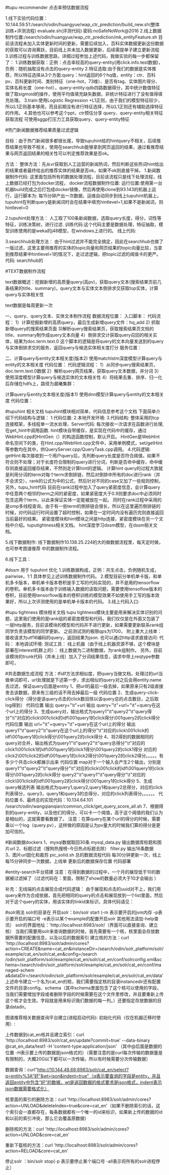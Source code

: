 #tupu recommender 点击率预估数据流程

1.线下实验代码位置：10.144.59.51:/search/odin/huangyue/wap_ctr_prediction/build_new.sh(整体训练+评测流程)   evaluate.sh(评测代码) 密码:noSafeNoWork@2016
2.线上数据制作位置:/search/odin/huangyue/wap_ctr_prediction/mk_entityFeature.sh 目前该流程未加入实体更新时间的更新，需要后续加入，百科实体数据更新这份数据的获取可以咨询黄跃，目前线上并未加入数据更新，后续需提单子建立更新流程
3.训练过程与训练数据思路，详细过程参加上述代码，我做实验的每一步都保留了：
    1.训练数据获取：正例：点击率较高的query-entity(用click.info.test数据)，负例：随机抽取没有点击的query-entity
    2.特征选取:由于我们的数据是实体推荐，所以特征选择从3个方面:query：hint返回的6个hq值，entity：ctr、百科pv、百科更新时间、类别特征（one-hot，73维）、是否有tag、实体图片得分、实体名称长度（one-hot），query-entity:qdb四路数据得分，其中统计数值特征做了取sigmoid的操作，使用平均值填充缺失数据，非统计特征进行了没有值得填充处理。
    3.train:使用Logistic Regression +L1正则，由于我们的模型特征较少，所以L1正则基本够用，而且前期没有进行特征选择，所以L1正则还有辅助选择特征的作用。
4.其他也可以参考这个ppt，ctr预估分享
query、query-entity相关特征获取流程
可使用sggp打压力工具获取query、query-entity特征

#热门新闻数据推荐结果质量过滤逻辑

目标：由于热门新闻很多都很长尾，导致tupuhint给的hintquery不相关，后续推荐结果也导致不相关，使用在searchhub能够拿到网页返回的结果，通过看推荐结果与网页返回结果的相关性可以判定推荐效果是否ok。

方法：
整体方法：先从vr获取到人工运营的新闻热词，然后判断这些热词hint给出的结果或者最终给出的推荐实体的结果是否ok，如果不ok则直接干掉。
1.新闻数据制作代码:
   这里面包括所有的数据处理流程，目前该流程只是线下处理流程，线上数据已经打包为docker流程，
   docker流程数据制作位置:
   运行位置:使用第一台机器build完成之后打包成docker镜像，然后再使用clone到93.143的机器上运行，运行脚本为:
   每15分钟产出一次数据，运维自动同步到线上tupuhint机器上。tupuhint在判断query是新闻词时会在结果中填充hintlevel=1,如果不是新闻词，则hintlevel=0

2.tupuhint处理方法：
    人工取了100条新闻数据，选取query长度，得分，词性等特征，训练决策树，进行过滤.
    训练代码:这个代码主要是数据处理，特征抽取，模型训练使用的是weka的j48模型，在windows上进行的。
    线上代码:

3.searchhub处理方法：
由于hint过滤并不能完全搞定，因此在searchhub也做了一版过滤，这里主要用推荐的实体的topic向量和网页结果的topic向量比较，当拿到推荐结果中hintlevel=1的情况下，走过滤逻辑，把topic过滤的阈值卡的更严。
代码: searchhub的

#TEXT数据制作流程

text数据概述：挖掘新增的高质量query(高pv)，获取query文本(搜索结果页前几条结果的title、summary)，query文本与实体文本倒排求交获取top实体，计算query与实体相关性

text数据是每周更新一次

一、query、query文本、实体文本制作流程
数据流程位置：
入口脚本：
代码流程：
1）计算挖掘新增的高质query，最后生成新增query文件：hq_add
2) 抓取新增query的搜索结果页面
3)解析query搜索结果页，获取搜索结果页文档的title、summary制作成query文本向量
4）倒排求交计获取query召回的相关实体，结果为doc.term.text.0
这个脚本的逻辑是将query的文本向量发送到的query与实体倒排求交的服务，返回query与候选实体相关度打分
服务位置：

二、计算query与entity文本相关度(版本2)
使用matchlstm深度模型计算query与entity的文本相关度
代码位置：
代码逻辑流程：
1）从同步query搜索结果页，doc.term.text.0数据
2）解析query网页结果，获取query文本数据，并分词
3）使用深度模型计算query与候选实体的文本相关性
4）将结果去重、排序、归一化后存储在hdfs上，路径为晨曦集群：

计算query与entity文本相关度(版本1)
使用dnn模型计算query与entity的文本相关度
代码位置：

#tupuhint 相关文档
tupuhint模块相对简单，代码信息参考这个文档
下面简单介绍下代码结构与逻辑：
1.代码位置:
2.本地开发环境:
3.代码结构:
   整体采用的tcp 连接框架，多线程单一流水处理，Server代码: 每次接收一次请求在函数进行处理,在get_hint中调用函数.
   hint模块自带缓存，是实现在代码中的缓存，通过WebHint.cpp的HintGen（）的构造函数控制，默认开启。
   HintGen是WebHint命名空间下的类，在Hint.cpp/WebHint.cpp文件中，采用单例模式，set/getHint等参数均在其中，供QueryServer.cpp/QueryTask.cpp调用。
4.代码逻辑:
    getHint:每次接收到一个用户query后，先判断query长度是否符合阈值，如果不符合则不处理；对于长度符合限制的query进行分词，判断是否命中缓存，命中缓存则直接返回缓存结果，不然则走计算hint的逻辑。
    计算hint query的过程大致就是利用分词的term对每个term求倒排链，然后对倒排中所有的doc进行rank（并不会求交），rank的公式为中的公式，然后针对不同的case又加了一些规则控制，另外，tupu_hint代码    目前在rank过程中加入了query紧密度信息，会计算query中任意两个相邻的term之间的紧密度，如果紧密度大于0.9则要求doc中必须同时包含这两个term，以此来保证实体一定能被放在一起。
    同时在rank过程中采用的是omp多线程查询，由于有一些term的倒排链会很长，所以在这里遍历倒排链的时候，对代码运行时间设置了超时控制，如果在一定时间内没有遍历完则直接返回当前最好的结果。
    紧密度模块和hint模块之间是http连接，紧密度模块在另一个文档中介绍。tuputightness相关文档。 hint深度学习dssm模型，在dssm相关文档。

5.线下数据制作:
    线下数据制作10.138.25.224的大的做数据流程里，每天定时做，也可参考图谱推荐 中的数据制作流程。

6.线下工具：

#dssm 用于 tupuhint 优化
1.训练数据构成，正例：共生点击，负例随机生成，pairwise，1:1 具体参见上述训练数据制作代码。
2.模型目前分单机单卡版，和单机多卡版本，单机单卡版本卷积是手工写的代码实现的，并不是用的tensorflow的卷积。单机多卡版本由于训练输入数据的读取问题，需要使用tensoflow版本的卷积，目前使用tensorflow版本的卷积训练的模型效果不如使用手工写的版本效果好，所以上次评测使用的是单机单卡版本的代码。
3.线上代码入口:

#tupu tightness 模块相关文档
tupu tightness模块主要是用来解决实体识别的问题，这里我们使用的是rank组的紧密度模型和代码，我们仅仅是在外面又包装了一层http服务，目前该模块的模型和代码并不进行更新，如果需要更新联系rank组同学负责该模型的同学更新。
之前测试测的极限qps为1700，
附上重大上线单：
接收请求为utf16编码的query，返回结果为json.
也可以通过http请求直接访问:
代码：
本地调试环境:
测试工具：
线上机器（由于线上机器资源不够，这个模块是部署在interest机群上的）：
线上数据为二进制数据，为rank组制作。
另外，目前该模块的trunk代码（并未上线）加入了分词结果信息，请求中带上reqtype参数即可，

#共击数据生成流程
方法：tfidf方法求相似度，把query当做文档，处理过的url当做单词即可，url处理就是下述第一步，求出相似的query对之后会用entity.name去过滤，保证query后面是entity
1、把url的最后一级去掉，如果原来只有2级直接舍去该数据，原来有三级的话不用去掉最后一级
代码位置
2、生成query-click-click得分（得分是该query点击的click数目除以该query总的点击数目，之后取log得到）
代码位置
输出 query+"\t"+url 
输出 query+"\t"+url+"\t"+query在这个url上的得分
3、生成query对，输出格式为query1"\t"query2"\t"query得分"\t"对应的click\001click的idf\001query1的click得分\001query2的click得分
代码位置
输出  url+"\t"+query+"\t"+query在这个url上的得分
输出   query1"\t"query2"\t"query在这个url上的得分"\t"对应的click\001click的idf\001query1的click得分\001query2的click得分
4、将2得到的数据相同的query对合并，输出格式为query1"\t"query2"\t"query总得分"\t"对应的click1\001click1的idf\001query1的click1得分\001query2的click1得分  对应的click2\001click2的idf\001query1的click2得分\001query2的click2得分。。。。。有多少个共击click都展示出来
代码位置
map对于一个输入会产生2个输出，分别是query1"\t"query2"\t"query得分"\t"对应的click\001click的idf\001query1的click得分\001query2的click得分     query2"\t"query1"\t"query得分"\t"对应的click\001click的idf\001query2的click得分\001query1的click得分
5、生成query候选列表  输出格式为query1,query2,query1和query2总得分，对应的click列表得分，query3，query1和query3的总得分，对应的click列表得分。。。。。。
代码位置
6、最终总的实现代码：10.134.64.101 /search/odin/wangqianqian/common_click/get_query_score_all.sh
7、根据得到的query-entity，以及他们的得分，可以卡一个阈值，高于这个阈值的我们认为是相似的，这就需要看数据了。
注意：在算query在某个url的得分的时候，需要乘以一个log（query.pv），这样做的原因是认为pv量大的时候我们算的得分是更加可信的。     

#新闻数据dockers
1、mysql数据取回30条   mysql_data.py   输出数据库标题和图片url
2、标题过滤（搜狗热搜榜-今日热点标题去除）   filter.py    输出16条数据  
3、图片url固化和裁剪   pic_solid.sh
总的数据流程代码
每30分钟更新一次，线上每15分钟同步一次数据，上线单
更新后的数据保存位置
代码部署

#entity-search平台搭建
注意：在得到数据的过程中，一个月的展现低于10的数据被过滤掉了（过滤代码在：里面，限制了show的数量必须大于10才会输出 ）

补充：无线端的点击展现合成代码逻辑： 由于展现和点击的uuid对不上，我们用query来作为合成依据，首先把相同的query的点击和展现放到一个list里面，然后对于这个query的实体，用该实体的linkid来标识，具体代码请见：

#solr用法
solr的目录在
开启solr：bin/solr start (-m 表示要开启的jvm内存  -p表示要开启的端口号  -e表示以某个example的配置开启solr    其他用法请加-help查讯）
solr的界面地址：'http://localhost:8983/solr/（界面可以直接查询、建立核）
当我们需要用solr来查询数据的时候，首先需要有一个核，核里面会存放数据所需要的配置信息，以及以后的数据索引
建立核的方法：curl 'http://localhost:8983/solr/admin/cores?action=CREATE&name=cat_en&instanceDir=/search/odin/solr_platform/solr/example/cat_en/solr/cat_en&config=/search
/odin/solr_platform/solr/example/cat_en/solr/cat_en/conf/solrconfig.xml&schema=/search/odin/solr_platform/solr/example/cat_en/solr/cat_en/conf/managed-schem
a&dataDir=/search/odin/solr_platform/solr/example/cat_en/solr/cat_en/data'
上述命令建立一个名为cat_en的核，我们需要指定核的目录instancedir还有配置文件的目录config、schema（其中schema里面包含了这个核可以使用的字段，当我们需要增加字段或者删除字段的时候需要在这个文件里修改，并且要重新上传这个核才会生效。字段就是用来标识我们数据的每一列。）还要指定存放数据的目录datadir。

图谱推荐相关数据查询平台建立(进程启动代码):
初始化代码（仅在机器迁移时使用）:

上传数据到cat_en核并且建立索引：curl 'http://localhost:8983/solr/cat_en/update?commit=true' --data-binary @cat_en_data/test1 -H 'content-type:application/json'
（其中@后面是数据的位置 -H表示要上传的数据是json格式的）（需要注意的是curl每次传输的数据量是有限制的，大概20G以下都可以一次传输，所以有时候需要分次传输数据）

数据查询：curl"http://10.144.48.68:8983/solr/cat_en/select?q=entity%3A"好"&wt=json&indent=true"（q表示要查询的字段是entity，并且返回entity中包含“好”的数据，wt是返回数据的格式要求是json格式，indent表示json数据需要格式化）

核里面的索引的删除方法：curl 'http://localhost:8983/solr/admin/cores?action=UNLOAD&deleteIndex=true&core=cat_en'（如果不删除索引的话，这个索引会一直都存在，每条数据都有一个唯一的id来标识，如果新上传的数据的id和以前的索引冲突，那么它会覆盖原数据）

删除核的方法：curl 'http://localhost:8983/solr/admin/cores?action=UNLOAD&core=cat_en'

重新下载核的方法：curl 'http://localhost:8983/solr/admin/cores?action=RELOAD&core=cat_en'

停止solr ：bin/solr stop(-p 表示要停止某个端口号  -all表示将所有的solr进程停止）

